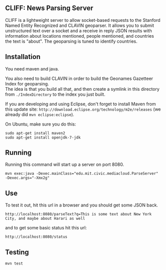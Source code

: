 CLIFF: News Parsing Server
--------------------------

CLIFF is a lightweight server to allow socket-based requests to the Stanford Named Entity 
Recognized and CLAVIN geoparser.  It allows you to submit unstructured text over a socket 
and a receive in reply JSON results with information about locations mentioned, people 
mentioned, and countries the text is "about".  The geoparsing is tuned to identify countries.

Installation
------------

You need maven and java.

You also need to build CLAVIN in order to build the Geonames Gazetteer Index for geoparsing.  
The idea is that you build all that, and then create a symlink in this directory from 
`./IndexDirectory` to the index you just built.

If you are developing and using Eclipse, don't forget to install Maven from this update site: 
`http://download.eclipse.org/technology/m2e/releases` (we already did `mvn eclipse:eclipse`).

On Ubuntu, make sure you do this:
```
sudo apt-get install maven2
sudo apt-get install openjdk-7-jdk
```

Running
-------

Running this command will start up a server on port 8080.

```
mvn exec:java -Dexec.mainClass="edu.mit.civic.mediacloud.ParseServer" -Dexec.args="-Xmx2g"
```

Use
---

To test it out, hit this url in a browser and you should get some JSON back.

```
http://localhost:8080/parseText?q=This is some text about New York City, and maybe about Harari as well
```

and to get some basic status hit this url:

```
http://localhost:8080/status
```

Testing
-------

```
mvn test
```
